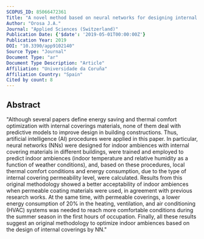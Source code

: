```yaml
---
SCOPUS_ID: 85066472361
Title: "A novel method based on neural networks for designing internal coverings in buildings: Energy saving and thermal comfort"
Author: "Orosa J.A."
Journal: "Applied Sciences (Switzerland)"
Publication Date: {'$date': '2019-05-01T00:00:00Z'}
Publication Year: 2019
DOI: "10.3390/app9102140"
Source Type: "Journal"
Document Type: "ar"
Document Type Description: "Article"
Affiliation: "Universidade da Coruña"
Affiliation Country: "Spain"
Cited by count: 8
---
```


## Abstract
"Although several papers define energy saving and thermal comfort optimization with internal coverings materials, none of them deal with predictive models to improve design in building constructions. Thus, artificial intelligence (AI) procedures were applied in this paper. In particular, neural networks (NNs) were designed for indoor ambiences with internal covering materials in different buildings, were trained and employed to predict indoor ambiences (indoor temperature and relative humidity as a function of weather conditions), and, based on these procedures, local thermal comfort conditions and energy consumption, due to the type of internal covering permeability level, were calculated. Results from this original methodology showed a better acceptability of indoor ambiences when permeable coating materials were used, in agreement with previous research works. At the same time, with permeable coverings, a lower energy consumption of 20% in the heating, ventilation, and air conditioning (HVAC) systems was needed to reach more comfortable conditions during the summer season in the first hours of occupation. Finally, all these results suggest an original methodology to optimize indoor ambiences based on the design of internal coverings by NN."
